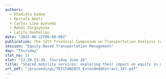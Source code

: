 ```yaml
---
authors:
  - Khadidja Kadem
  - Mostafa Ameli
  - Carlos Lima Azevedo
  - Mahdi Zargayouna
  - Latifa Oukhellou
date: "2025-06-22T00:00:00Z"
publication: The 12th Triennial Symposium on Transportation Analysis conference
session: "Equity-Based Transportation Management"
day: "Thursday"
slot_no: 11
slot: "13:30-15:30, Thursday June 26"
title: "Shared mobility services: exploring their impact on equity in multimodal transportation systems"
url_pdf: "/proceedings/TRISTAN2025_ExtendedAbstract_347.pdf"
---
```

